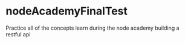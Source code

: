 # nodeAcademyFinalTest
Practice all of the concepts learn during the node academy building a restful api
